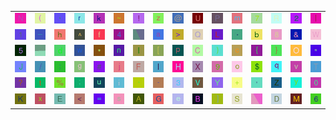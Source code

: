 <table>
<tr>
<td><img src="4E.gif"></td>
<td><img src="28.gif"></td>
<td><img src="2C.gif"></td>
<td><img src="72.gif"></td>
<td><img src="6B.gif"></td>
<td><img src="7E.gif"></td>
<td><img src="21.gif"></td>
<td><img src="7A.gif"></td>
<td><img src="40.gif"></td>
<td><img src="55.gif"></td>
<td><img src="50.gif"></td>
<td><img src="6D.gif"></td>
<td><img src="37.gif"></td>
<td><img src="52.gif"></td>
<td><img src="32.gif"></td>
<td><img src="7C.gif"></td>
</tr>
<tr>
<td><img src="31.gif"></td>
<td><img src="5F.gif"></td>
<td><img src="68.gif"></td>
<td><img src="5E.gif"></td>
<td><img src="66.gif"></td>
<td><img src="34.gif"></td>
<td><img src="gr2.gif"></td>
<td><img src="61.gif"></td>
<td><img src="3E.gif"></td>
<td><img src="51.gif"></td>
<td><img src="4C.gif"></td>
<td><img src="2E.gif"></td>
<td><img src="62.gif"></td>
<td><img src="38.gif"></td>
<td><img src="26.gif"></td>
<td><img src="57.gif"></td>
</tr>
<tr>
<td><img src="35.gif"></td>
<td><img src="gr1.gif"></td>
<td><img src="64.gif"></td>
<td><img src="77.gif"></td>
<td><img src="2A.gif"></td>
<td><img src="6E.gif"></td>
<td><img src="6C.gif"></td>
<td><img src="5B.gif"></td>
<td><img src="70.gif"></td>
<td><img src="43.gif"></td>
<td><img src="29.gif"></td>
<td><img src="63.gif"></td>
<td><img src="7B.gif"></td>
<td><img src="7D.gif"></td>
<td><img src="4F.gif"></td>
<td><img src="22.gif"></td>
</tr>
<tr>
<td><img src="4A.gif"></td>
<td><img src="2F.gif"></td>
<td><img src="3A.gif"></td>
<td><img src="67.gif"></td>
<td><img src="23.gif"></td>
<td><img src="6A.gif"></td>
<td><img src="46.gif"></td>
<td><img src="49.gif"></td>
<td><img src="48.gif"></td>
<td><img src="58.gif"></td>
<td><img src="39.gif"></td>
<td><img src="6F.gif"></td>
<td><img src="24.gif"></td>
<td><img src="71.gif"></td>
<td><img src="76.gif"></td>
<td><img src="54.gif"></td>
</tr>
<tr>
<td><img src="3F.gif"></td>
<td><img src="74.gif"></td>
<td><img src="25.gif"></td>
<td><img src="3B.gif"></td>
<td><img src="75.gif"></td>
<td><img src="69.gif"></td>
<td><img src="60.gif"></td>
<td><img src="2D.gif"></td>
<td><img src="33.gif"></td>
<td><img src="56.gif"></td>
<td><img src="59.gif"></td>
<td><img src="2B.gif"></td>
<td><img src="27.gif"></td>
<td><img src="5A.gif"></td>
<td><img src="79.gif"></td>
<td><img src="30.gif"></td>
</tr>
<tr>
<td><img src="4B.gif"></td>
<td><img src="78.gif"></td>
<td><img src="45.gif"></td>
<td><img src="3C.gif"></td>
<td><img src="3D.gif"></td>
<td><img src="73.gif"></td>
<td><img src="41.gif"></td>
<td><img src="47.gif"></td>
<td><img src="65.gif"></td>
<td><img src="42.gif"></td>
<td><img src="5D.gif"></td>
<td><img src="53.gif"></td>
<td><img src="gr3.gif"></td>
<td><img src="44.gif"></td>
<td><img src="4D.gif"></td>
<td><img src="36.gif"></td>
</tr>
</table>
